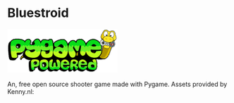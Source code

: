 # Bluestroid

![Pygame Badge](./pygame_powered.gif)

An, free open source shooter game made with Pygame. Assets provided by Kenny.nl:
